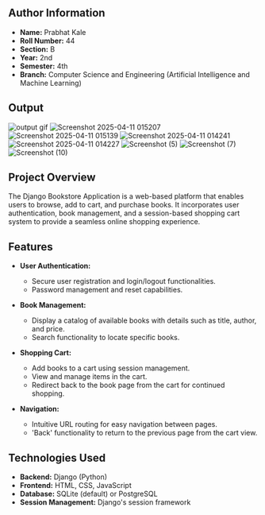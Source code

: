 ## Author Information

- **Name:** Prabhat Kale
- **Roll Number:** 44
- **Section:** B
- **Year:** 2nd
- **Semester:** 4th
- **Branch:** Computer Science and Engineering (Artificial Intelligence and Machine Learning)

## Output 
![output gif](https://github.com/user-attachments/assets/e03f0bbf-6a20-4369-9a79-66e9687dc2b2)
![Screenshot 2025-04-11 015207](https://github.com/user-attachments/assets/eecfe328-b1cf-4fa5-b4da-027ca4d0b597)
![Screenshot 2025-04-11 015139](https://github.com/user-attachments/assets/cd2e656d-15b6-4391-abaf-a06254294b00)
![Screenshot 2025-04-11 014241](https://github.com/user-attachments/assets/be460c23-7868-4e04-a4a9-6ee75e8f7a78)
![Screenshot 2025-04-11 014227](https://github.com/user-attachments/assets/3dd0f711-fb9d-41dc-8cdd-5c307c2993a9)
![Screenshot (5)](https://github.com/user-attachments/assets/b50cca4c-c860-418f-807c-1542b07cd18b)
![Screenshot (7)](https://github.com/user-attachments/assets/3c113a28-0d9d-4cfb-82e7-7d941bff1be9)
![Screenshot (10)](https://github.com/user-attachments/assets/5b02a0fc-06ce-48d6-9fd5-53bd129c1dc5)




## Project Overview

The Django Bookstore Application is a web-based platform that enables users to browse, add to cart, and purchase books. It incorporates user authentication, book management, and a session-based shopping cart system to provide a seamless online shopping experience.

## Features

- **User Authentication:**
  - Secure user registration and login/logout functionalities.
  - Password management and reset capabilities.

- **Book Management:**
  - Display a catalog of available books with details such as title, author, and price.
  - Search functionality to locate specific books.

- **Shopping Cart:**
  - Add books to a cart using session management.
  - View and manage items in the cart.
  - Redirect back to the book page from the cart for continued shopping.

- **Navigation:**
  - Intuitive URL routing for easy navigation between pages.
  - 'Back' functionality to return to the previous page from the cart view.

## Technologies Used

- **Backend:** Django (Python)
- **Frontend:** HTML, CSS, JavaScript
- **Database:** SQLite (default) or PostgreSQL
- **Session Management:** Django's session framework

